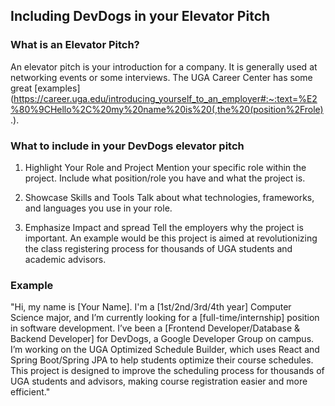 ## Including DevDogs in your Elevator Pitch

### What is an Elevator Pitch?

An elevator pitch is your introduction for a company. It is generally used at networking events or some interviews. The UGA Career Center has some great [examples](https://career.uga.edu/introducing_yourself_to_an_employer#:~:text=%E2%80%9CHello%2C%20my%20name%20is%20(,the%20(position%2Frole).). 

### What to include in your DevDogs elevator pitch

1. Highlight Your Role and Project
Mention your specific role within the project. Include what position/role you have and what the project is.

2. Showcase Skills and Tools
Talk about what technologies, frameworks, and languages you use in your role. 

3. Emphasize Impact and spread
Tell the employers why the project is important. An example would be this project is aimed at revolutionizing the class registering process for thousands of UGA students and academic advisors. 

### Example

"Hi, my name is [Your Name]. I'm a [1st/2nd/3rd/4th year] Computer Science major, and I’m currently looking for a [full-time/internship] position in software development. I’ve been a [Frontend Developer/Database & Backend Developer] for DevDogs, a Google Developer Group on campus. I’m working on the UGA Optimized Schedule Builder, which uses React and Spring Boot/Spring JPA to help students optimize their course schedules. This project is designed to improve the scheduling process for thousands of UGA students and advisors, making course registration easier and more efficient."
